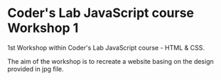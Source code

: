 # Coder's Lab JavaScript course Workshop 1
1st Workshop within Coder's Lab JavaScript course - HTML &amp; CSS.

The aim of the workshop is to recreate a website basing on the design provided in jpg file.
